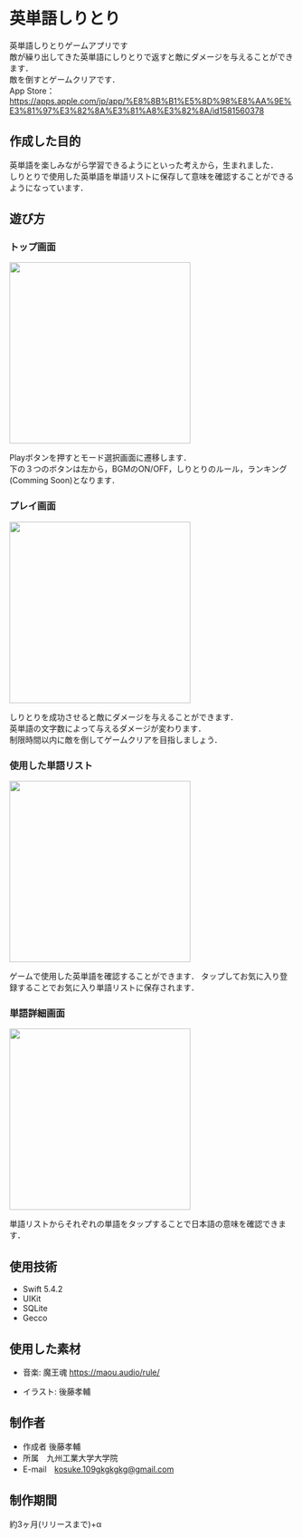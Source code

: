 # 英単語しりとり
英単語しりとりゲームアプリです</br>
敵が繰り出してきた英単語にしりとりで返すと敵にダメージを与えることができます．</br>
敵を倒すとゲームクリアです．</br>
App Store：https://apps.apple.com/jp/app/%E8%8B%B1%E5%8D%98%E8%AA%9E%E3%81%97%E3%82%8A%E3%81%A8%E3%82%8A/id1581560378

## 作成した目的
英単語を楽しみながら学習できるようにといった考えから，生まれました．</br>
しりとりで使用した英単語を単語リストに保存して意味を確認することができるようになっています．

## 遊び方
### トップ画面
<img src='https://user-images.githubusercontent.com/84612341/144635344-56f9fa61-b369-41e9-b039-db5a713cffda.png' width='320px'></br>

Playボタンを押すとモード選択画面に遷移します．</br>
下の３つのボタンは左から，BGMのON/OFF，しりとりのルール，ランキング(Comming Soon)となります．
</br>

### プレイ画面
<img src='https://user-images.githubusercontent.com/84612341/144636703-3fdff3b8-db01-4e86-b638-034a50a9c380.gif' width='320px'></br>

しりとりを成功させると敵にダメージを与えることができます．</br>
英単語の文字数によって与えるダメージが変わります．</br>
制限時間以内に敵を倒してゲームクリアを目指しましょう．</br>

### 使用した単語リスト
<img src='https://user-images.githubusercontent.com/84612341/144637402-6a88670b-1975-41d4-bdef-e5cf34b79cd5.png' width='320px'></br>

ゲームで使用した英単語を確認することができます． タップしてお気に入り登録することでお気に入り単語リストに保存されます．</br>

### 単語詳細画面
<img src='https://user-images.githubusercontent.com/84612341/144637419-124523dc-d15b-45ec-98c1-9aca848c2934.png' width='320px'>

単語リストからそれぞれの単語をタップすることで日本語の意味を確認できます．</br>


## 使用技術
* Swift 5.4.2
* UIKit
* SQLite
* Gecco

## 使用した素材
* 音楽: 魔王魂
https://maou.audio/rule/

* イラスト: 後藤孝輔

## 制作者
 
* 作成者 後藤孝輔
* 所属　九州工業大学大学院
* E-mail　kosuke.109gkgkgkg@gmail.com

## 制作期間
約3ヶ月(リリースまで)+α
 
